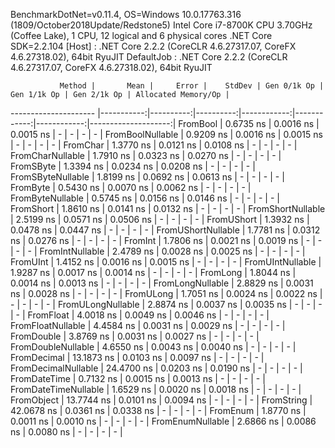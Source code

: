 
BenchmarkDotNet=v0.11.4, OS=Windows 10.0.17763.316 (1809/October2018Update/Redstone5)
Intel Core i7-8700K CPU 3.70GHz (Coffee Lake), 1 CPU, 12 logical and 6 physical cores
.NET Core SDK=2.2.104
  [Host]     : .NET Core 2.2.2 (CoreCLR 4.6.27317.07, CoreFX 4.6.27318.02), 64bit RyuJIT
  DefaultJob : .NET Core 2.2.2 (CoreCLR 4.6.27317.07, CoreFX 4.6.27318.02), 64bit RyuJIT


               Method |       Mean |     Error |    StdDev | Gen 0/1k Op | Gen 1/1k Op | Gen 2/1k Op | Allocated Memory/Op |
--------------------- |-----------:|----------:|----------:|------------:|------------:|------------:|--------------------:|
             FromBool |  0.6735 ns | 0.0016 ns | 0.0015 ns |           - |           - |           - |                   - |
     FromBoolNullable |  0.9209 ns | 0.0016 ns | 0.0015 ns |           - |           - |           - |                   - |
             FromChar |  1.3770 ns | 0.0121 ns | 0.0108 ns |           - |           - |           - |                   - |
     FromCharNullable |  1.7910 ns | 0.0323 ns | 0.0270 ns |           - |           - |           - |                   - |
            FromSByte |  1.3394 ns | 0.0234 ns | 0.0208 ns |           - |           - |           - |                   - |
    FromSByteNullable |  1.8199 ns | 0.0692 ns | 0.0613 ns |           - |           - |           - |                   - |
             FromByte |  0.5430 ns | 0.0070 ns | 0.0062 ns |           - |           - |           - |                   - |
     FromByteNullable |  0.5745 ns | 0.0156 ns | 0.0146 ns |           - |           - |           - |                   - |
            FromShort |  1.8610 ns | 0.0141 ns | 0.0132 ns |           - |           - |           - |                   - |
    FromShortNullable |  2.5199 ns | 0.0571 ns | 0.0506 ns |           - |           - |           - |                   - |
           FromUShort |  1.3932 ns | 0.0478 ns | 0.0447 ns |           - |           - |           - |                   - |
   FromUShortNullable |  1.7781 ns | 0.0312 ns | 0.0276 ns |           - |           - |           - |                   - |
              FromInt |  1.7806 ns | 0.0021 ns | 0.0019 ns |           - |           - |           - |                   - |
      FromIntNullable |  2.4789 ns | 0.0028 ns | 0.0025 ns |           - |           - |           - |                   - |
             FromUInt |  1.4152 ns | 0.0016 ns | 0.0015 ns |           - |           - |           - |                   - |
     FromUIntNullable |  1.9287 ns | 0.0017 ns | 0.0014 ns |           - |           - |           - |                   - |
             FromLong |  1.8044 ns | 0.0014 ns | 0.0013 ns |           - |           - |           - |                   - |
     FromLongNullable |  2.8829 ns | 0.0031 ns | 0.0028 ns |           - |           - |           - |                   - |
            FromULong |  1.7051 ns | 0.0024 ns | 0.0022 ns |           - |           - |           - |                   - |
    FromULongNullable |  2.8874 ns | 0.0037 ns | 0.0035 ns |           - |           - |           - |                   - |
            FromFloat |  4.0018 ns | 0.0049 ns | 0.0046 ns |           - |           - |           - |                   - |
    FromFloatNullable |  4.4584 ns | 0.0031 ns | 0.0029 ns |           - |           - |           - |                   - |
           FromDouble |  3.8769 ns | 0.0031 ns | 0.0027 ns |           - |           - |           - |                   - |
   FromDoubleNullable |  4.6550 ns | 0.0043 ns | 0.0040 ns |           - |           - |           - |                   - |
          FromDecimal | 13.1873 ns | 0.0103 ns | 0.0097 ns |           - |           - |           - |                   - |
  FromDecimalNullable | 24.4700 ns | 0.0203 ns | 0.0190 ns |           - |           - |           - |                   - |
         FromDateTime |  0.7132 ns | 0.0015 ns | 0.0013 ns |           - |           - |           - |                   - |
 FromDateTimeNullable |  1.6529 ns | 0.0020 ns | 0.0018 ns |           - |           - |           - |                   - |
           FromObject | 13.7744 ns | 0.0101 ns | 0.0094 ns |           - |           - |           - |                   - |
           FromString | 42.0678 ns | 0.0361 ns | 0.0338 ns |           - |           - |           - |                   - |
             FromEnum |  1.8770 ns | 0.0011 ns | 0.0010 ns |           - |           - |           - |                   - |
     FromEnumNullable |  2.6866 ns | 0.0086 ns | 0.0080 ns |           - |           - |           - |                   - |

